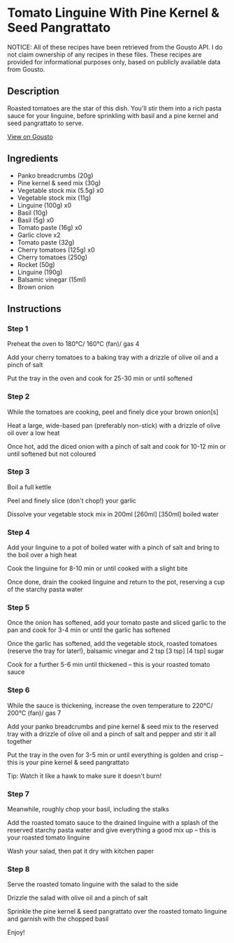 # Tomato Linguine With Pine Kernel & Seed Pangrattato

NOTICE: All of these recipes have been retrieved from the Gousto API. I do not claim ownership of any recipes in these files. These recipes are provided for informational purposes only, based on publicly available data from Gousto.

## Description

Roasted tomatoes are the star of this dish. You'll stir them into a rich pasta sauce for your linguine, before sprinkling with basil and a pine kernel and seed pangrattato to serve. 


[View on Gousto](https://www.gousto.co.uk/recipes/cookbook/roasted-tomato-linguine-with-basil-seed-crumb)

## Ingredients

- Panko breadcrumbs (20g)
- Pine kernel & seed mix (30g)
- Vegetable stock mix (5.5g) x0
- Vegetable stock mix (11g)
- Linguine (100g) x0
- Basil (10g)
- Basil (5g) x0
- Tomato paste (16g) x0
- Garlic clove x2
- Tomato paste (32g)
- Cherry tomatoes (125g) x0
- Cherry tomatoes (250g)
- Rocket (50g)
- Linguine (190g)
- Balsamic vinegar (15ml)
- Brown onion

## Instructions


### Step 1

Preheat the oven to 180°C/ 160°C (fan)/ gas 4

Add your cherry tomatoes to a baking tray with a drizzle of olive oil and a pinch of salt

Put the tray in the oven and cook for 25-30 min or until softened


### Step 2

While the tomatoes are cooking, peel and finely dice your brown onion[s]

Heat a large, wide-based pan (preferably non-stick) with a drizzle of olive oil over a low heat

Once hot, add the diced onion with a pinch of salt and cook for 10-12 min or until softened but not coloured


### Step 3

Boil a full kettle

Peel and finely slice (don't chop!) your garlic

Dissolve your vegetable stock mix in 200ml <span class="text-purple">[260ml]</span> <span class="text-danger">[350ml]</span> boiled water


### Step 4

Add your linguine to a pot of boiled water with a pinch of salt and bring to the boil over a high heat

Cook the linguine for 8-10 min or until cooked with a slight bite

Once done, drain the cooked linguine and return to the pot, reserving a cup of the starchy pasta water


### Step 5

Once the onion has softened, add your tomato paste and sliced garlic to the pan and cook for 3-4 min or until the garlic has softened

Once the garlic has softened, add the vegetable stock, roasted tomatoes (reserve the tray for later!), balsamic vinegar and 2 tsp <span class="text-purple">[3 tsp]</span> <span class="text-danger">[4 tsp]</span> sugar

Cook for a further 5-6 min until thickened – this is your roasted tomato sauce


### Step 6

While the sauce is thickening, increase the oven temperature to 220°C/ 200°C (fan)/ gas 7

Add your panko breadcrumbs and pine kernel & seed mix to the reserved tray with a drizzle of olive oil and a pinch of salt and pepper and stir it all together

Put the tray in the oven for 3-5 min or until everything is golden and crisp – this is your pine kernel & seed pangrattato

Tip: Watch it like a hawk to make sure it doesn't burn!


### Step 7

Meanwhile, roughly chop your basil, including the stalks

Add the roasted tomato sauce to the drained linguine with a splash of the reserved starchy pasta water and give everything a good mix up – this is your roasted tomato linguine

Wash your salad, then pat it dry with kitchen paper

### Step 8

Serve the roasted tomato linguine with the salad to the side

Drizzle the salad with olive oil and a pinch of salt

Sprinkle the pine kernel & seed pangrattato over the roasted tomato linguine and garnish with the chopped basil

Enjoy!

